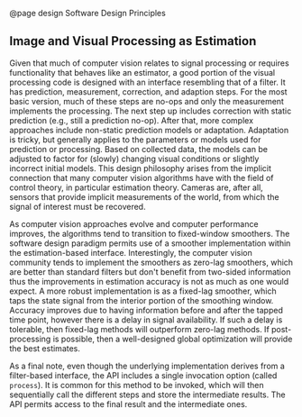 @page design Software Design Principles



## Image and Visual Processing as Estimation

Given that much of computer vision relates to signal processing or requires functionality
that behaves like an estimator, a good portion of the visual processing code is designed
with an interface resembling that of a filter.  It has prediction, measurement,
correction, and adaption steps. For the most basic version, much of these steps are no-ops
and only the measurement implements the processing.  The next step up includes correction
with static prediction (e.g., still a prediction no-op).  After that, more complex
approaches include non-static prediction models or adaptation.  Adaptation is
tricky, but generally applies to the parameters or models used for prediction or
processing.  Based on collected data, the models can be adjusted to factor for (slowly)
changing visual conditions or slightly incorrect initial models.  This design philosophy
arises from the implicit connection that many computer vision algorithms have with the field
of control theory, in particular estimation theory. Cameras are, after all, sensors that
provide implicit measurements of the world, from which the signal of interest must be
recovered.

As computer vision approaches evolve and computer performance improves, the algorithms
tend to transition to fixed-window smoothers.  The software design paradigm permits use of
a smoother implementation within the estimation-based interface.
Interestingly, the computer vision community tends to implement the smoothers as zero-lag
smoothers, which are better than standard filters but don't benefit from two-sided
information thus the improvements in estimation accuracy is not as much as one would
expect.  A more robust implementation is as a fixed-lag smoother, which taps the state
signal from the interior portion of the smoothing window.  Accuracy improves due to having
information before and after the tapped time point, however there is a delay in signal
availability.  If such a delay is tolerable, then fixed-lag methods will outperform
zero-lag methods. If post-processing is possible, then a well-designed global optimization
will provide the best estimates.

As a final note, even though the underlying implementation derives from a filter-based
interface, the API includes a single invocation option (called ``process``). It is common
for this method to be invoked, which will then sequentially call the different steps and
store the intermediate results. The API permits access to the final result and the
intermediate ones.
